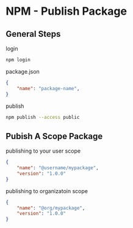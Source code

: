 # NPM - Publish Package

## General Steps

login

```sh
npm login
```

package.json

```json
{
    "name": "package-name",
}
```

publish

```sh
npm publish --access public
```

## Pubish A Scope Package

publishing to your user scope

```json
{
    "name": "@username/mypackage",
    "version": "1.0.0"
}
```

publishing to organizatoin scope

```json
{
    "name": "@org/mypackage",
    "version": "1.0.0"
}
```
